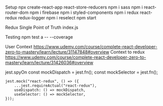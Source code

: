Setup
    npx create-react-app react-store-reducers
        npm i sass      npm i react-router-dom      npm i firebase
        npm i styled-components
        npm i redux react-redux redux-logger
        npm i reselect
    npm start     

Redux
    Single Point of Truth
    index.js    <Provider store={store}>

Testing
    npm test a -- --coverage

User
    Context
        https://www.udemy.com/course/complete-react-developer-zero-to-mastery/learn/lecture/31147848#overview
    Context to redux
        https://www.udemy.com/course/complete-react-developer-zero-to-mastery/learn/lecture/31426036#overview

jest.spyOn
    const mockDispatch = jest.fn();
    const mockSelector = jest.fn();

    jest.mock("react-redux", () => ({
        ...jest.requireActual("react-redux"),
        useDispatch: () => mockDispatch,
        useSelector: () => mockSelector,
    }));
